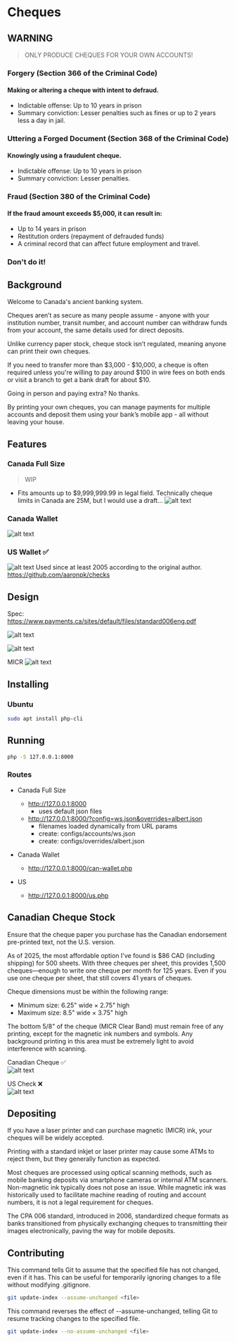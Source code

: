 # Cheques
## WARNING

> ONLY PRODUCE CHEQUES FOR YOUR OWN ACCOUNTS!

### Forgery (Section 366 of the Criminal Code)
#### Making or altering a cheque with intent to defraud.
- Indictable offense: Up to 10 years in prison
- Summary conviction: Lesser penalties such as fines or up to 2 years less a day in jail.

### Uttering a Forged Document (Section 368 of the Criminal Code)
#### Knowingly using a fraudulent cheque.  
- Indictable offense: Up to 10 years in prison
- Summary conviction: Lesser penalties.

### Fraud (Section 380 of the Criminal Code)
#### If the fraud amount exceeds $5,000, it can result in:
- Up to 14 years in prison
- Restitution orders (repayment of defrauded funds)
- A criminal record that can affect future employment and travel.

### Don't do it!

## Background
Welcome to Canada's ancient banking system.

Cheques aren’t as secure as many people assume - anyone with your institution number, transit number, and account number can withdraw funds from your account, the same details used for direct deposits.

Unlike currency paper stock, cheque stock isn’t regulated, meaning anyone can print their own cheques.

If you need to transfer more than $3,000 - $10,000, a cheque is often required unless you're willing to pay around $100 in wire fees on both ends or visit a branch to get a bank draft for about $10.

Going in person and paying extra? No thanks.

By printing your own cheques, you can manage payments for multiple accounts and deposit them using your bank’s mobile app - all without leaving your house.

## Features

### Canada Full Size
> WIP
- Fits amounts up to $9,999,999.99 in legal field. Technically cheque limits in Canada are 25M, but I would use a draft...
![alt text](images/can-full-size.png)

### Canada Wallet  
![alt text](images/can-wallet.png)

### US Wallet ✅  
![alt text](images/us.png)
Used since at least 2005 according to the original author. https://github.com/aaronpk/checks

## Design

Spec:  
https://www.payments.ca/sites/default/files/standard006eng.pdf

![alt text](images/image-2.png)

![alt text](images/biz.png)

MICR 
![alt text](images/image-3.png)

## Installing
### Ubuntu
```bash
sudo apt install php-cli
```

## Running
```bash
php -S 127.0.0.1:8000
```

### Routes
- Canada Full Size
    - http://127.0.0.1:8000
        - uses default json files
    - http://127.0.0.1:8000/?config=ws.json&overrides=albert.json
        - filenames loaded dynamically from URL params
        - create: configs/accounts/ws.json
        - create: configs/overrides/albert.json

- Canada Wallet
    - http://127.0.0.1:8000/can-wallet.php
- US
    - http://127.0.0.1:8000/us.php


## Canadian Cheque Stock
Ensure that the cheque paper you purchase has the Canadian endorsement pre-printed text, not the U.S. version.

As of 2025, the most affordable option I've found is $86 CAD (including shipping) for 500 sheets. With three cheques per sheet, this provides 1,500 cheques—enough to write one cheque per month for 125 years. Even if you use one cheque per sheet, that still covers 41 years of cheques.

Cheque dimensions must be within the following range:
- Minimum size: 6.25" wide × 2.75" high
- Maximum size: 8.5" wide × 3.75" high

The bottom 5/8" of the cheque (MICR Clear Band) must remain free of any printing, except for the magnetic ink numbers and symbols. Any background printing in this area must be extremely light to avoid interference with scanning.

Canadian Cheque ✅  
![alt text](images/image-1.png)

US Check ❌  
![alt text](images/image-4.png)

## Depositing
If you have a laser printer and can purchase magnetic (MICR) ink, your cheques will be widely accepted.

Printing with a standard inkjet or laser printer may cause some ATMs to reject them, but they generally function as expected.

Most cheques are processed using optical scanning methods, such as mobile banking deposits via smartphone cameras or internal ATM scanners. Non-magnetic ink typically does not pose an issue. While magnetic ink was historically used to facilitate machine reading of routing and account numbers, it is not a legal requirement for cheques.

The CPA 006 standard, introduced in 2006, standardized cheque formats as banks transitioned from physically exchanging cheques to transmitting their images electronically, paving the way for mobile deposits.

## Contributing
This command tells Git to assume that the specified file has not changed, even if it has. This can be useful for temporarily ignoring changes to a file without modifying .gitignore.

```bash
git update-index --assume-unchanged <file>
```

This command reverses the effect of --assume-unchanged, telling Git to resume tracking changes to the specified file.
```bash
git update-index --no-assume-unchanged <file>
```
